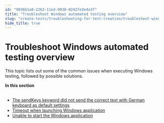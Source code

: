 ```yaml
---
id: "9036b1a0-22b2-11ed-9930-0242fe3e4a3f"
title: "Troubleshoot Windows automated testing overview"
slug: "create-tests/troubleshooting-for-test-creation/troubleshoot-windows-automated-testing/troubleshoot-windows-automated-testing-overview"
hide_title: true
---
```


# <a id="id" class="anchor_top_offset"/><a id="ariaid-title1" class="anchor_top_offset"/>Troubleshoot Windows automated testing overview

<p xmlns="http://www.w3.org/1999/xhtml" className="p">This topic lists out some of the common issues when executing Windows testing, followed by possible solutions.</p> 
<nav xmlns="http://www.w3.org/1999/xhtml" role="navigation" className="related-links"><div className="linklist"><strong>In this section</strong><br /><br /><ul className="linklist"><li className="linklist"><a className="link" href="/docs/create-tests/troubleshooting-for-test-creation/troubleshoot-windows-automated-testing/the-sendkeys-keyword-did-not-send-the-correct-text-with-german-keyboard-as-default-settings">The sendKeys keyword did not send the correct text with German keyboard as default settings</a></li><li className="linklist"><a className="link" href="/docs/create-tests/troubleshooting-for-test-creation/troubleshoot-windows-automated-testing/timeout-when-launching-windows-application">Timeout when launching Windows application</a></li><li className="linklist"><a className="link" href="/docs/create-tests/troubleshooting-for-test-creation/troubleshoot-windows-automated-testing/unable-to-start-the-windows-application">Unable to start the Windows application</a></li></ul></div></nav> 
